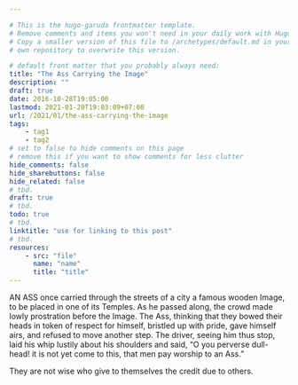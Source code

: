 ```yaml
---

# This is the hugo-garuda frontmatter template.
# Remove comments and items you won't need in your daily work with Hugo.
# Copy a smaller version of this file to /archetypes/default.md in your
# own repository to overwrite this version.

# default front matter that you probably always need:
title: "The Ass Carrying the Image"
description: ""
draft: true
date: 2016-10-28T19:05:00
lastmod: 2021-01-20T19:03:09+07:00
url: /2021/01/the-ass-carrying-the-image
tags:
    - tag1
    - tag2
# set to false to hide comments on this page
# remove this if you want to show comments for less clutter
hide_comments: false
hide_sharebuttons: false
hide_related: false
# tbd.
draft: true
# tbd.
todo: true
# tbd.
linktitle: "use for linking to this post"
# tbd.
resources:
    - src: "file"
      name: "name"
      title: "title"
---
```

AN ASS once carried through the streets of a city a famous wooden Image, to be placed in one of its Temples. As he passed along, the crowd made lowly prostration before the Image. The Ass, thinking that they bowed their heads in token of respect for himself, bristled up with pride, gave himself airs, and refused to move another step. The driver, seeing him thus stop, laid his whip lustily about his shoulders and said, “O you perverse dull-head! it is not yet come to this, that men pay worship to an Ass.”

They are not wise who give to themselves the credit due to others.
